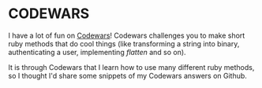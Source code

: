 CODEWARS
===

I have a lot of fun on [Codewars]! Codewars challenges you to make short ruby methods that do cool things (like transforming a string into binary, authenticating a user, implementing *flatten* and so on).

It is through Codewars that I learn how to use many different ruby methods, so I thought I'd share some snippets of my Codewars answers on Github.

[Codewars]:http://www.codewars.com